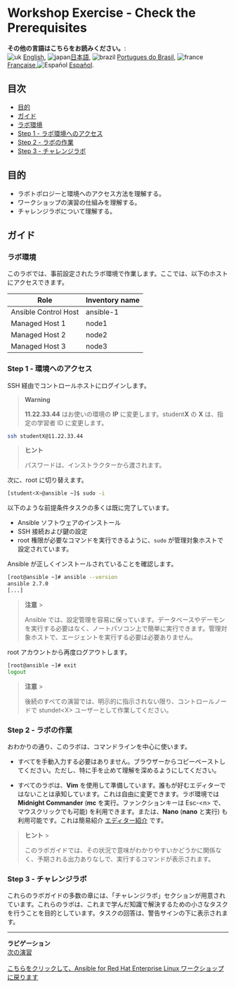 # Workshop Exercise - Check the Prerequisites

**その他の言語はこちらをお読みください。**:
<br>![uk](../../../images/uk.png) [English](README.md),  ![japan](../../../images/japan.png)[日本語](README.ja.md), ![brazil](../../../images/brazil.png) [Portugues do Brasil](README.pt-br.md), ![france](../../../images/fr.png) [Française](README.fr.md),![Español](../../../images/col.png) [Español](README.es.md).

## 目次

* [目的](#objective)
* [ガイド](#guide)
* [ラボ環境](#your-lab-environment)
* [Step 1 - ラボ環境へのアクセス](#step-1---access-the-environment)
* [Step 2 - ラボの作業](#step-2---working-the-labs)
* [Step 3 - チャレンジラボ](#step-3---challenge-labs)

## 目的

* ラボトポロジーと環境へのアクセス方法を理解する。
* ワークショップの演習の仕組みを理解する。
* チャレンジラボについて理解する。

## ガイド

### ラボ環境

このラボでは、事前設定されたラボ環境で作業します。ここでは、以下のホストにアクセスできます。

| Role                 | Inventory name |
| ---------------------| ---------------|
| Ansible Control Host | ansible-1      |
| Managed Host 1       | node1          |
| Managed Host 2       | node2          |
| Managed Host 3       | node3          |

### Step 1 - 環境へのアクセス

SSH 経由でコントロールホストにログインします。

> **Warning**
>
> **11.22.33.44** はお使いの環境の **IP** に変更します。student**X** の **X** は、指定の学習者 ID に変更します。

```bash
ssh studentX@11.22.33.44
```

> **ヒント**
>
> パスワードは、インストラクターから渡されます。

次に、root に切り替えます。

```bash
[student<X>@ansible ~]$ sudo -i
```

以下のような前提条件タスクの多くは既に完了しています。

* Ansible ソフトウェアのインストール
* SSH 接続および鍵の設定
* root 権限が必要なコマンドを実行できるように、`sudo` が管理対象ホストで設定されています。

Ansible が正しくインストールされていることを確認します。

```bash
[root@ansible ~]# ansible --version
ansible 2.7.0
[...]
```

> **注意** >
>
> Ansible では、設定管理を容易に保っています。データベースやデーモンを実行する必要はなく、ノートパソコン上で簡単に実行できます。管理対象ホストで、エージェントを実行する必要は必要ありません。

root アカウントから再度ログアウトします。

```bash
[root@ansible ~]# exit
logout
```

> **注意** >
>
> 後続のすべての演習では、明示的に指示されない限り、コントロールノードで stundet\<X\> ユーザーとして作業してください。

### Step 2 - ラボの作業

おわかりの通り、このラボは、コマンドラインを中心に使います。

* すべてを手動入力する必要はありません。ブラウザーからコピーペーストしてください。ただし、特に手を止めて理解を深めるようにしてください。

* すべてのラボは、**Vim** を使用して準備しています。誰もが好むエディターではないことは承知しています。これは自由に変更できます。ラボ環境では
  **Midnight Commander** (**mc** を実行。ファンクションキーは Esc-\<n\> で、マウスクリックでも可能)
  を利用できます。または、**Nano** (**nano** と実行) も利用可能です。これは簡易紹介
  [エディター紹介](../0.0-support-docs/editor_intro.md) です。

> **ヒント** >
>
> このラボガイドでは、その状況で意味がわかりやすいかどうかに関係なく、予期される出力ありなしで、実行するコマンドが表示されます。

### Step 3 - チャレンジラボ

これらのラボガイドの多数の章には、「チャレンジラボ」セクションが用意されています。これらのラボは、これまで学んだ知識で解決するための小さなタスクを行うことを目的としています。タスクの回答は、警告サインの下に表示されます。

---
**ラビゲーション**
<br>
[次の演習](../1.2-adhoc)
<br><br>
[こちらをクリックして、Ansible for Red Hat Enterprise Linux ワークショップに戻ります](../README.md)
